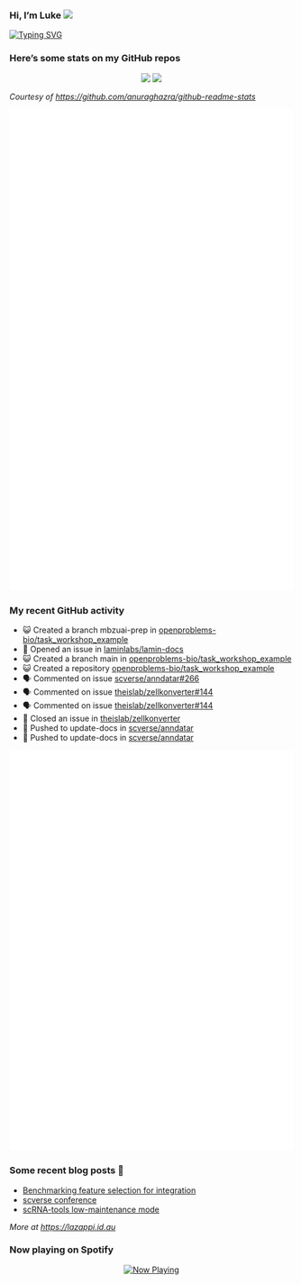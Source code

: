 
<!-- README.md is generated from README.Rmd. Please edit that file -->

### Hi, I’m Luke <img src="https://raw.githubusercontent.com/MartinHeinz/MartinHeinz/master/wave.gif" width="30px">

<!-- Customise this at https://readme-typing-svg.demolab.com -->

[![Typing
SVG](https://readme-typing-svg.demolab.com?font=Fira+Code&duration=3000&pause=200&color=9D24F7&center=true&random=true&width=435&lines=Data+scientist;Bioinformatician;Package+developer;Workflow+engineer)](https://git.io/typing-svg)

<!--
**lazappi/lazappi** is a ✨ _special_ ✨ repository because its `README.md` (this file) appears on your GitHub profile.
&#10;Here are some ideas to get you started:
&#10;- 🔭 I’m currently working on ...
- 🌱 I’m currently learning ...
- 👯 I’m looking to collaborate on ...
- 🤔 I’m looking for help with ...
- 💬 Ask me about ...
- 📫 How to reach me: ...
- 😄 Pronouns: ...
- ⚡ Fun fact: ...
-->

### Here’s some stats on my GitHub repos

<p align="center">
<img src="https://github-readme-stats.vercel.app/api?username=lazappi&count_private=true&show_icons=true&theme=buefy&hide_title=True">
<img src="https://github-readme-stats.vercel.app/api/top-langs/?username=lazappi&hide=html&theme=buefy&layout=compact">
</p>

*Courtesy of <https://github.com/anuraghazra/github-readme-stats>*

<p align="center" style="width:100%;">
<img src="https://github.com/lazappi/lazappi/raw/main/github-intro.svg">
</p>

### My recent GitHub activity

- 😺 Created a branch mbzuai-prep in
  [openproblems-bio/task_workshop_example](https://github.com/openproblems-bio/task_workshop_example)
- 🤔 Opened an issue in
  [laminlabs/lamin-docs](https://github.com/laminlabs/lamin-docs)
- 😺 Created a branch main in
  [openproblems-bio/task_workshop_example](https://github.com/openproblems-bio/task_workshop_example)
- 😺 Created a repository
  [openproblems-bio/task_workshop_example](https://github.com/openproblems-bio/task_workshop_example)
- 🗣 Commented on issue
  [scverse/anndatar#266](https://github.com/scverse/anndatar#266)
- 🗣 Commented on issue
  [theislab/zellkonverter#144](https://github.com/theislab/zellkonverter#144)
- 🗣 Commented on issue
  [theislab/zellkonverter#144](https://github.com/theislab/zellkonverter#144)
- 🎊 Closed an issue in
  [theislab/zellkonverter](https://github.com/theislab/zellkonverter)
- 📨 Pushed to update-docs in
  [scverse/anndatar](https://github.com/scverse/anndatar)
- 📨 Pushed to update-docs in
  [scverse/anndatar](https://github.com/scverse/anndatar)

<p align="center" style="width:100%;">
<img src="https://github.com/lazappi/lazappi/raw/main/github-status.svg">
</p>

### Some recent blog posts 📝

- [Benchmarking feature selection for
  integration](https://lazappi.id.au/posts/2025-03-15-feature-selection-benchmark/)
- [scverse
  conference](https://lazappi.id.au/posts/2024-09-15-scverse-conference/)
- [scRNA-tools low-maintenance
  mode](https://lazappi.id.au/posts/2024-03-04-scRNAtools-low-maintenance/)

*More at <https://lazappi.id.au>*

### Now playing on Spotify

<p align="center">
<a href="https://now-playing-profile.lazappi.vercel.app/now-playing?open">
<img src="https://now-playing-profile.lazappi.vercel.app/now-playing" width="256" height="64" alt="Now Playing">
</a>
</p>
